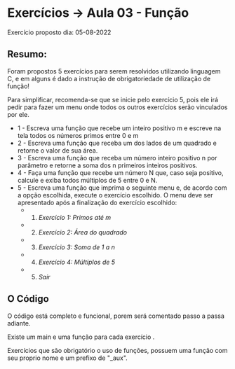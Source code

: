 # Exercícios -> Aula 03 - Função

Exercício proposto dia: 05-08-2022

## Resumo:

Foram propostos 5 exercícios para serem resolvidos utilizando linguagem C, e em alguns é dado a instrução de obrigatoriedade de utilização de função!

Para simplificar, recomenda-se que se inicie pelo exercício 5, pois ele irá pedir para fazer um menu onde todos os outros exercícios serão vinculados por ele.

* 1 - Escreva uma função que recebe um inteiro positivo m e escreve na tela todos os números primos entre 0 e m
* 2 - Escreva uma função que receba um dos lados de um quadrado e retorne o valor de sua área.
* 3 - Escreva uma função que receba um número inteiro positivo n por parâmetro e retorne a soma dos n primeiros inteiros positivos.
* 4 - Faça uma função que recebe um número N que, caso seja positivo, calcule e exiba todos múltiplos de 5 entre 0 e N.
* 5 - Escreva uma função que imprima o seguinte menu e, de acordo com a opção escolhida, execute o exercício escolhido. O menu deve ser apresentado após a finalização do exercício escolhido: 
  * 1. *Exercício 1: Primos até m* 
  * 2. *Exercício 2: Área do quadrado* 
  * 3. *Exercício 3: Soma de 1 a n* 
  * 4. *Exercício 4: Múltiplos de 5* 
  * 5. *Sair*



## O Código

O código está completo e funcional, porem será comentado passo a passa adiante.

Existe um main e uma função para cada exercício .

Exercícios que são obrigatório o uso de funções, possuem uma função com seu proprio nome e um prefixo de "_aux".